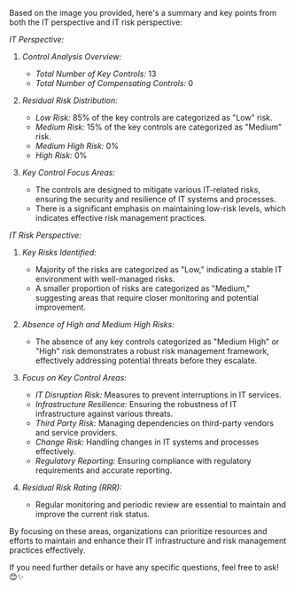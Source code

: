 Based on the image you provided, here's a summary and key points from both the IT perspective and IT risk perspective:

*IT Perspective:*
1. *Control Analysis Overview:*
   - *Total Number of Key Controls:* 13
   - *Total Number of Compensating Controls:* 0

2. *Residual Risk Distribution:*
   - *Low Risk:* 85% of the key controls are categorized as "Low" risk.
   - *Medium Risk:* 15% of the key controls are categorized as "Medium" risk.
   - *Medium High Risk:* 0%
   - *High Risk:* 0%

3. *Key Control Focus Areas:*
   - The controls are designed to mitigate various IT-related risks, ensuring the security and resilience of IT systems and processes.
   - There is a significant emphasis on maintaining low-risk levels, which indicates effective risk management practices.

*IT Risk Perspective:*
1. *Key Risks Identified:*
   - Majority of the risks are categorized as "Low," indicating a stable IT environment with well-managed risks.
   - A smaller proportion of risks are categorized as "Medium," suggesting areas that require closer monitoring and potential improvement.

2. *Absence of High and Medium High Risks:*
   - The absence of any key controls categorized as "Medium High" or "High" risk demonstrates a robust risk management framework, effectively addressing potential threats before they escalate.

3. *Focus on Key Control Areas:*
   - *IT Disruption Risk:* Measures to prevent interruptions in IT services.
   - *Infrastructure Resilience:* Ensuring the robustness of IT infrastructure against various threats.
   - *Third Party Risk:* Managing dependencies on third-party vendors and service providers.
   - *Change Risk:* Handling changes in IT systems and processes effectively.
   - *Regulatory Reporting:* Ensuring compliance with regulatory requirements and accurate reporting.

4. *Residual Risk Rating (RRR):*
   - Regular monitoring and periodic review are essential to maintain and improve the current risk status.

By focusing on these areas, organizations can prioritize resources and efforts to maintain and enhance their IT infrastructure and risk management practices effectively.

If you need further details or have any specific questions, feel free to ask! 😊✨
